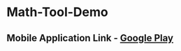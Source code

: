 # Math-Tool-Demo

## Mobile Application Link - [Google Play](https://play.google.com/store/apps/details?id=com.goo.math)
